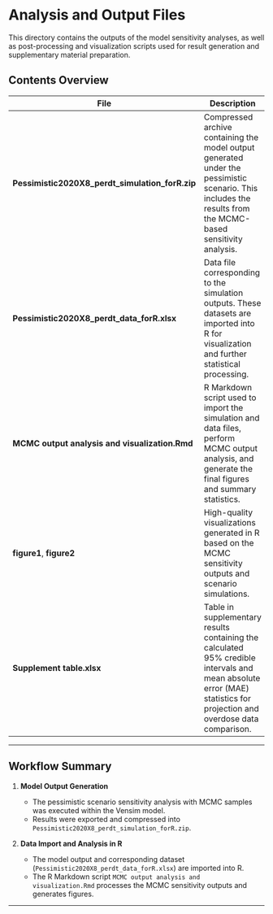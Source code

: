# Analysis and Output Files

This directory contains the outputs of the model sensitivity analyses, as well as post-processing and visualization scripts used for result generation and supplementary material preparation.

## Contents Overview

| File | Description |
|------|--------------|
| **Pessimistic2020X8_perdt_simulation_forR.zip** | Compressed archive containing the model output generated under the pessimistic scenario. This includes the results from the MCMC-based sensitivity analysis. |
| **Pessimistic2020X8_perdt_data_forR.xlsx** | Data file corresponding to the simulation outputs. These datasets are imported into R for visualization and further statistical processing. |
| **MCMC output analysis and visualization.Rmd** | R Markdown script used to import the simulation and data files, perform MCMC output analysis, and generate the final figures and summary statistics. |
| **figure1**, **figure2** | High-quality visualizations generated in R based on the MCMC sensitivity outputs and scenario simulations. |
| **Supplement table.xlsx** | Table in supplementary results containing the calculated 95% credible intervals and mean absolute error (MAE) statistics for projection and overdose data comparison. |

---

## Workflow Summary

1. **Model Output Generation**  
   - The pessimistic scenario sensitivity analysis with MCMC samples was executed within the Vensim model.  
   - Results were exported and compressed into `Pessimistic2020X8_perdt_simulation_forR.zip`.

2. **Data Import and Analysis in R**  
   - The model output and corresponding dataset (`Pessimistic2020X8_perdt_data_forR.xlsx`) are imported into R.  
   - The R Markdown script `MCMC output analysis and visualization.Rmd` processes the MCMC sensitivity outputs and generates figures.

---
